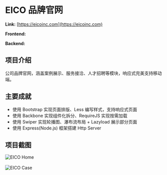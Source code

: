 # EICO 品牌官网

**Link:** [https://eicoinc.com](https://eicoinc.com)

**Frontend:**
[<Badge type="tip" text="Bootstrap" />](https://getbootstrap.com)
[<Badge type="tip" text="Backbone.js" />](https://backbonejs.org)
[<Badge type="tip" text="RequireJS" />](https://requirejs.org)
[<Badge type="tip" text="Swiper" />](https://swiperjs.com)

**Backend:**
[<Badge type="tip" text="Node" />](https://nodejs.org)
[<Badge type="tip" text="Express" />](https://expressjs.com)

## 项目介绍

公司品牌官网，涵盖案例展示、服务接洽、人才招聘等模块，响应式完美支持移动端。

## 主要成就

- 使用 Bootstrap 实现页面排版、Less 编写样式，支持响应式页面
- 使用 Backbone 实现组件化拆分、RequireJS 实现按需加载
- 使用 Swiper 实现轮播图、瀑布流布局 + Lazyload 展示部分页面
- 使用 Express(Node.js) 框架搭建 Http Server

## 项目截图

![EICO Home](/projects/eico/eico-home.png)
<br />
<br />
![EICO Case](/projects/eico/eico-case.png)
